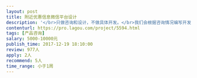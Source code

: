 ```yaml
---                
layout: post       
title: 附近优惠信息微信平台设计           
description: '</br>只做咨询和设计，不做具体开发。</br>我们会根据咨询情况编写开发文档后再做开发。</br>平台内容如下：</br>附近优惠信息收集</br>会员注册 </br>通知提醒 </br>免费链接WiFi </br>签到送积分 </br>转发送积分 </br>链接免费Wi-Fi成功后送积分 </br>兑换商城代金券 </br>积分等级享受折扣 </br>商家展示 </br>商场室内导航 </br>商城在线支付 </br>线上预订 </br>位置以图片展示, 剩余车位查询 </br>会员卡预充值、线下门店商家扣费 </br>客服通知提醒，在线客服咨询、客服投诉流程。 </br>停车模块 </br>商场室内导航、停车模板可以分开报价 </br></br>周期：尽快 </br>账号是否申请：已有</br>'     
contenturl: https://pro.lagou.com/project/5594.html      
tags: [产品咨询]            
salary: 5000-10000元          
publish_time: 2017-12-19 18:10:00         
review: 977人                   
apply: 2人                   
recommend: 5人                   
time_range: 小于1周              
---                 
```

